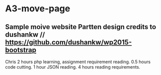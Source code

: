 # A3-move-page
Sample moive website
Partten design credits to dushankw // https://github.com/dushankw/wp2015-bootstrap
--------------------
Chris
2 hours php learning, assignment requirement reading.
0.5 hours code cutting.
1 hour JSON reading.
4 hours reading requirements.
